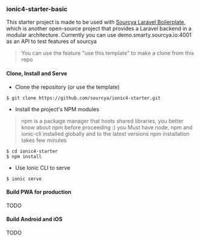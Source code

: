 ### ionic4-starter-basic
This starter project is made to be used with [Sourcya Laravel Boilerplate](https://github.com/sourcya/boilerplate), which is another open-source project that provides a Laravel backend in a modular architecture.
Currently you can use demo.smarty.sourcya.io:4001 as an API to test features of sourcya

> You can use the feature "use this template" to make a clone from this repo

#### Clone, Install and Serve

- Clone the repository (or use the template)
```
$ git clone https://github.com/sourcya/ionic4-starter.git
```

- Install the project's NPM modules
> npm is a package manager that hosts shared libraries, you better know about npm before proceeding :)
> you Must have node, npm and ionic-cli installed globally and to the latest versions
> npm installation takes few minutes
```
$ cd ionic4-starter
$ npm install
```

- Use Ionic CLI to serve
```
$ ionic serve
````


#### Build PWA for production
TODO

#### Build Android and iOS
TODO
